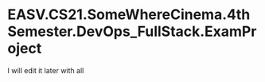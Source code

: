 # EASV.CS21.SomeWhereCinema.4thSemester.DevOps_FullStack.ExamProject

I will edit it later with all

